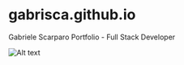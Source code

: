 # gabrisca.github.io

Gabriele Scarparo Portfolio - Full Stack Developer

![Alt text](https://github.com/gabrisca/)
